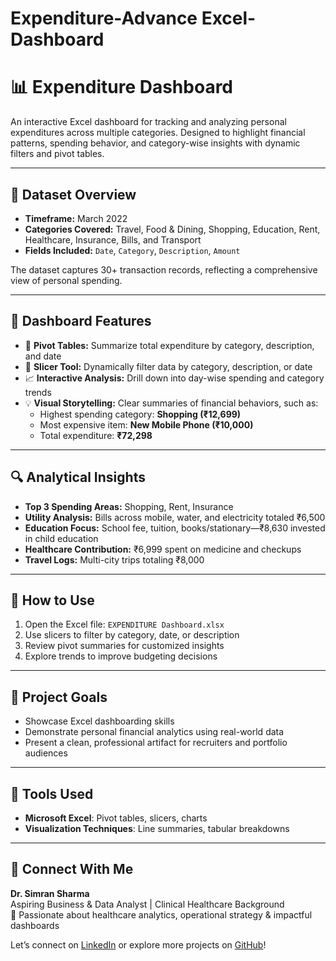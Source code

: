 # Expenditure-Advance Excel-Dashboard
# 📊 Expenditure Dashboard

An interactive Excel dashboard for tracking and analyzing personal expenditures across multiple categories. Designed to highlight financial patterns, spending behavior, and category-wise insights with dynamic filters and pivot tables.

---

## 📁 Dataset Overview

- **Timeframe:** March 2022
- **Categories Covered:** Travel, Food & Dining, Shopping, Education, Rent, Healthcare, Insurance, Bills, and Transport
- **Fields Included:** `Date`, `Category`, `Description`, `Amount`

The dataset captures 30+ transaction records, reflecting a comprehensive view of personal spending.

---

## 🎯 Dashboard Features

- 🔄 **Pivot Tables:** Summarize total expenditure by category, description, and date
- 📅 **Slicer Tool:** Dynamically filter data by category, description, or date
- 📈 **Interactive Analysis:** Drill down into day-wise spending and category trends
- 💡 **Visual Storytelling:** Clear summaries of financial behaviors, such as:
  - Highest spending category: **Shopping (₹12,699)**
  - Most expensive item: **New Mobile Phone (₹10,000)**
  - Total expenditure: **₹72,298**

---

## 🔍 Analytical Insights

- **Top 3 Spending Areas:** Shopping, Rent, Insurance
- **Utility Analysis:** Bills across mobile, water, and electricity totaled ₹6,500
- **Education Focus:** School fee, tuition, books/stationary—₹8,630 invested in child education
- **Healthcare Contribution:** ₹6,999 spent on medicine and checkups
- **Travel Logs:** Multi-city trips totaling ₹8,000

---

## 🚀 How to Use

1. Open the Excel file: `EXPENDITURE Dashboard.xlsx`
2. Use slicers to filter by category, date, or description
3. Review pivot summaries for customized insights
4. Explore trends to improve budgeting decisions

---

## 💼 Project Goals

- Showcase Excel dashboarding skills
- Demonstrate personal financial analytics using real-world data
- Present a clean, professional artifact for recruiters and portfolio audiences

---

## 🧠 Tools Used

- **Microsoft Excel**: Pivot tables, slicers, charts
- **Visualization Techniques**: Line summaries, tabular breakdowns

---

## 🔗 Connect With Me

**Dr. Simran Sharma**  
Aspiring Business & Data Analyst | Clinical Healthcare Background  
📌 Passionate about healthcare analytics, operational strategy & impactful dashboards

Let’s connect on [LinkedIn](https://www.linkedin.com/in/dr-simran-sharma-959699212/) or explore more projects on [GitHub](https://github.com/drsimran10)!

